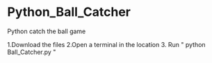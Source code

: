 # Python_Ball_Catcher
Python catch the ball game

1.Download the files
2.Open a terminal in the location
3. Run " python Ball_Catcher.py "
